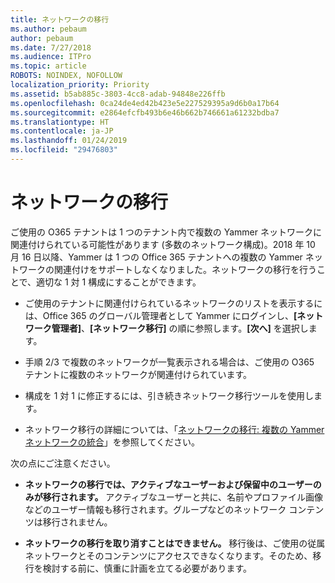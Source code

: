 ```yaml
---
title: ネットワークの移行
ms.author: pebaum
author: pebaum
ms.date: 7/27/2018
ms.audience: ITPro
ms.topic: article
ROBOTS: NOINDEX, NOFOLLOW
localization_priority: Priority
ms.assetid: b5ab885c-3803-4cc8-adab-94848e226ffb
ms.openlocfilehash: 0ca24de4ed42b423e5e227529395a9d6b0a17b64
ms.sourcegitcommit: e2864efcfb493b6e46b662b746661a61232bdba7
ms.translationtype: HT
ms.contentlocale: ja-JP
ms.lasthandoff: 01/24/2019
ms.locfileid: "29476803"
---
```

# <a name="network-migration"></a>ネットワークの移行

ご使用の O365 テナントは 1 つのテナント内で複数の Yammer ネットワークに関連付けられている可能性があります (多数のネットワーク構成)。2018 年 10 月 16 日以降、Yammer は 1 つの Office 365 テナントへの複数の Yammer ネットワークの関連付けをサポートしなくなりました。ネットワークの移行を行うことで、適切な 1 対 1 構成にすることができます。
  
- ご使用のテナントに関連付けられているネットワークのリストを表示するには、Office 365 のグローバル管理者として Yammer にログインし、**[ネットワーク管理者]**、**[ネットワーク移行]** の順に参照します。**[次へ]** を選択します。
    
- 手順 2/3 で複数のネットワークが一覧表示される場合は、ご使用の O365 テナントに複数のネットワークが関連付けられています。
    
- 構成を 1 対 1 に修正するには、引き続きネットワーク移行ツールを使用します。
    
- ネットワーク移行の詳細については、「[ネットワークの移行: 複数の Yammer ネットワークの統合](https://support.office.com/article/a22c1b20-9231-4ce2-a916-392b1056d002)」を参照してください。
    
次の点にご注意ください。
  
- **ネットワークの移行では、アクティブなユーザーおよび保留中のユーザーのみが移行されます。** アクティブなユーザーと共に、名前やプロファイル画像などのユーザー情報も移行されます。グループなどのネットワーク コンテンツは移行されません。 
    
- **ネットワークの移行を取り消すことはできません。** 移行後は、ご使用の従属ネットワークとそのコンテンツにアクセスできなくなります。そのため、移行を検討する前に、慎重に計画を立てる必要があります。 
    

